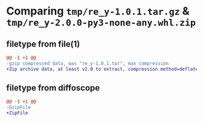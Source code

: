 # Comparing `tmp/re_y-1.0.1.tar.gz` & `tmp/re_y-2.0.0-py3-none-any.whl.zip`

## filetype from file(1)

```diff
@@ -1 +1 @@
-gzip compressed data, was "re_y-1.0.1.tar", max compression
+Zip archive data, at least v2.0 to extract, compression method=deflate
```

## filetype from diffoscope

```diff
@@ -1 +1 @@
-GzipFile
+ZipFile
```

